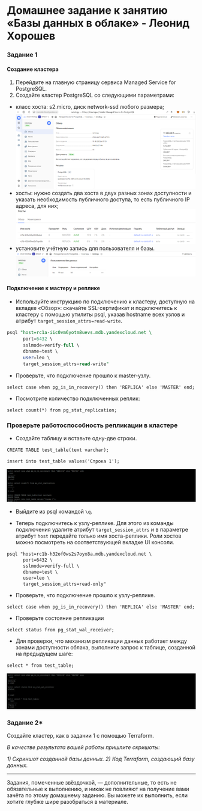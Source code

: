 # Домашнее задание к занятию «Базы данных в облаке» - Леонид Хорошев


### Задание 1


#### Создание кластера
1. Перейдите на главную страницу сервиса Managed Service for PostgreSQL.
1. Создайте кластер PostgreSQL со следующими параметрами:
- класс хоста: s2.micro, диск network-ssd любого размера;
![Alt text](https://github.com/LeonidKhoroshev/databases/blob/main/cloud/cloud1.1.png)
- хосты: нужно создать два хоста в двух разных зонах доступности и указать необходимость публичного доступа, то есть публичного IP адреса, для них;
![Alt text](https://github.com/LeonidKhoroshev/databases/blob/main/cloud/cloud1.2.png)
- установите учётную запись для пользователя и базы.
![Alt text](https://github.com/LeonidKhoroshev/databases/blob/main/cloud/cloud1.3.png)

#### Подключение к мастеру и реплике 

* Используйте инструкцию по подключению к кластеру, доступную на вкладке «Обзор»: cкачайте SSL-сертификат и подключитесь к кластеру с помощью утилиты psql, указав hostname всех узлов и атрибут ```target_session_attrs=read-write```.

```sql
psql "host=rc1a-iic0vm6yotm8uevs.mdb.yandexcloud.net \
      port=6432 \
      sslmode=verify-full \
      dbname=test \
      user=leo \
      target_session_attrs=read-write"
```

* Проверьте, что подключение прошло к master-узлу.
```
select case when pg_is_in_recovery() then 'REPLICA' else 'MASTER' end;
```
* Посмотрите количество подключенных реплик:
```
select count(*) from pg_stat_replication;
```

### Проверьте работоспособность репликации в кластере

* Создайте таблицу и вставьте одну-две строки.
```
CREATE TABLE test_table(text varchar);
```
```
insert into test_table values('Строка 1');
```
![Alt text](https://github.com/LeonidKhoroshev/databases/blob/main/cloud/cloud1.5.png)
* Выйдите из psql командой ```\q```.

* Теперь подключитесь к узлу-реплике. Для этого из команды подключения удалите атрибут ```target_session_attrs```  и в параметре атрибут ```host``` передайте только имя хоста-реплики. Роли хостов можно посмотреть на соответствующей вкладке UI консоли.

```
psql "host=rc1b-h32of0ws2s7oyx8a.mdb.yandexcloud.net \
      port=6432 \
      sslmode=verify-full \
      dbname=test \
      user=leo \
      target_session_attrs=read-only"
```

* Проверьте, что подключение прошло к узлу-реплике.
```
select case when pg_is_in_recovery() then 'REPLICA' else 'MASTER' end;
```
* Проверьте состояние репликации
```
select status from pg_stat_wal_receiver;
```

* Для проверки, что механизм репликации данных работает между зонами доступности облака, выполните запрос к таблице, созданной на предыдущем шаге:
```
select * from test_table;
```

![Alt text](https://github.com/LeonidKhoroshev/databases/blob/main/cloud/cloud1.6.png)



### Задание 2*

Создайте кластер, как в задании 1 с помощью Terraform.


*В качестве результата вашей работы пришлите скришоты:*

*1) Скриншот созданной базы данных.*
*2) Код Terraform, создающий базу данных.*

---

Задания, помеченные звёздочкой, — дополнительные, то есть не обязательные к выполнению, и никак не повлияют на получение вами зачёта по этому домашнему заданию. Вы можете их выполнить, если хотите глубже шире разобраться в материале.
